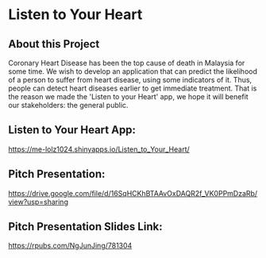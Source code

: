 # Listen to Your Heart

## About this Project
Coronary Heart Disease has been the top cause of death in Malaysia for some time. We wish to develop an application that can predict the likelihood of a person to suffer from heart disease, using some indicators of it. Thus, people can detect heart diseases earlier to get immediate treatment. That is the reason we made the 'Listen to your Heart' app, we hope it will benefit our stakeholders: the general public.

## Listen to Your Heart App:
https://me-lolz1024.shinyapps.io/Listen_to_Your_Heart/

## Pitch Presentation:
https://drive.google.com/file/d/16SqHCKhBTAAvOxDAQR2f_VK0PPmDzaRb/view?usp=sharing

## Pitch Presentation Slides Link:
https://rpubs.com/NgJunJing/781304
